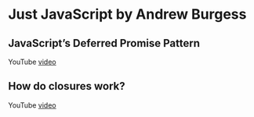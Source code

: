 # Just JavaScript by Andrew Burgess

## JavaScript’s Deferred Promise Pattern

YouTube [video](https://www.youtube.com/watch?v=Yvhad4zdPqI&list=PL_L_J_Lv0U2r6AV7Q9CfI8JgRAxIv4Yvk)

## How do closures work?

YouTube [video](https://www.youtube.com/watch?v=uOgkeT-_Y-8&list=PL_L_J_Lv0U2r6AV7Q9CfI8JgRAxIv4Yvk&index=2)
